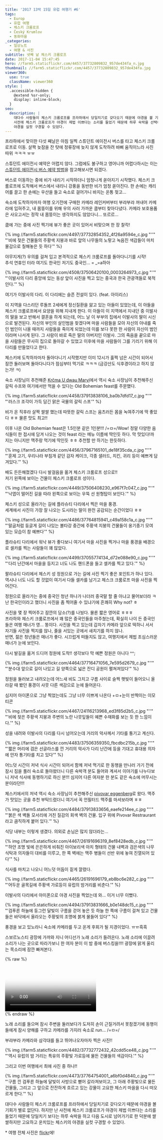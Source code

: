 ```yaml
---
title: '2017 13박 15일 유럽 여행기 ​#6'
tags:
  - Europ
  - 유럽 여행
  - 체스키 크룸로프
  - Český Krumlov
  - 동화마을
_categories:
  - 일상노트
  - 여행 & 사진
subtitle: 넷째 날 체스키 크룸로프
date: 2017-11-04 15:47:45
hero: //farm5.staticflickr.com/4457/37732809832_957de434fa_n.jpg
thumbnail: //farm5.staticflickr.com/4457/37732809832_957de434fa.jpg
viewer360:
  use: true
  className: viewer360
style: |
  .accessible-hidden {
    @extend %sr-only;
    display: inline-block;
  }
seo:
  description: |
    대다수 사람들이 체스키 크룸로프를 프라하에서 당일치기로 갖다오기 때문에 야경을 볼 기회가 별로 없단다. 하지만 난
    사전에 체스키 크룸로프가 야경이 제법 이쁘다는 소리를 들었기 때문에 하루 숙박을 선택해 고요하고 운치있는 체스키의
    야경을 실컷 구경할 수 있었다.
---
```



프라하에서 맞이한 다섯 째날은 아침 일찍 스튜던트 에이전시 버스를 타고 체스키 크룸로프로 이동. 살짝
늦잠을 잔 탓에 정류장에 늦지 않게 도착하려 바삐 움직이느라 사진 따위 ㅋㅋㅋ ㅠㅠ

스튜던트 에이전시 예약은 어렵지 않다. 그럼에도 불구하고 영어니까 어렵다하시는 이는
[스튜던트 에이전시 버스 예약 방법](http://kakkiiy.blog.me/220966495409)을 참고해보시면 되겠다.

버스로 이동하는 중에 비가 내리기 시작하더니 엄청나게 쏟아지기 시작했다. 체스키 크룸로프에 도착해서
버스에서 내리니 강풍을 동반한 비가 엄청 쏟아진다. 한 손에는 캐리어를 끌고 한 손에는 우산을 들고
숙소로 걸어가니 바지는 온통 젖고...

숙소에 도착하자마자 여행 오기전에 구매한 카메라 레인커버부터 부랴부랴 꺼내어 카메라에 입혀주고,
내 몸뚱이를 위해 우의 사러 가까운 쿱부터 찾아다녔다. 카메라 보호용품은 사오고서는 정작 내 몸뚱이는
생각하지도 않았다니... 또르르...

쿱에 가는 중에 사진 찍기에 뷰가 좋은 곳이 있어서 비맞으며 한 장 찰칵!

<p>
  {% img //farm5.staticflickr.com/4497/37732854352_4f26a9594e_c.jpg "''" "'비에 젖은 건물들의 주황색 지붕과 바로 앞의 나무들의 노랗고 녹음진 색감들이 마치 물감으로 칠해놓은 듯 하다'" %}
</p>

야무지게(?) 우의를 걸쳐 입고 본격적으로 체스키 크룸로프를 돌아다니기를 시작! <br>
추석 연휴인 터라 여기도 한국인 저기도 중국인... <span aria-hidden="true">= _=a</span><span class="accessible-hidden">하아</span>

<p>
  {% img //farm5.staticflickr.com/4508/37506420100_0003264973_c.jpg "''" "'이발사의 다리 중앙에 있는 동상 앞이 사진을 찍고 있는 중국과 한국 관광객들로 북적인다.'" %}
</p>

여기가 이발사의 다리. 이 다리에는 슬픈 전설이 있다. (feat. 아이리스)

이 지역을 다스리던 루돌프 2세에게 정신질환을 앓고 있는 아들이 있었는데, 이 아들을 체스키 크룸로프에서
요양을 위해 지내게 한다. 이 아들이 이 지역에서 지내던 중 이발사의 딸을 보고 반해서 결혼을 하게 되는데,
어느 날 이 부부의 집에서 이발사의 딸이 시신으로 발견된다. 자신의 부인의 살인범을 찾겠다며 마을 사람들을
모아 자신의 아내를 죽인 범인이 나올 때까지 사람들을 죽이게 되었는데 이를 보다 못한 한 사람이 자신이
범인이라며 나서게 된다. 그 사람이 바로 죽은 딸의 아버지인 이발사. 그의 죽음을 끝으로 마을 사람들은
무사히 집으로 돌아갈 수 있었고 이후에 마을 사람들이 그를 기리기 위해 이 다리를 만들었다고 한다.

체스키에 도착하자마자 돌아다니기 시작했지만 이미 12시가 훌쩍 넘은 시간이 되어서 잠깐 둘러보며
돌아다니다가 점심부터 먹기로 ㅋㅋㅋ (금강산도 식후경이라고 하지 않는가! ㅋ)

숙소 사장님이 추천해준 [Krčma U dwau Maryí](https://www.tripadvisor.co.kr/Restaurant_Review-g274688-d1370802-Reviews-U_Dwau_Maryi-Cesky_Krumlov_South_Bohemian_Region_Bohemia.html)에서
역시 숙소 사장님이 추천해주신 갈릭 수프와 여기에서만 먹을 수 있다는 Old Bohemian feast를 주문했다.

<p>
  {% img //farm5.staticflickr.com/4458/37913838106_ba0b7dfd17_c.jpg "''" "'러스크 조각이 가득 담긴 맑은 국물의 갈릭 스프'" %}
</p>

비가 온 직후라 살짝 쌀쌀 했는데 따뜻한 갈릭 스프는 움츠러든 몸을 녹여주기에 딱 좋았다 ㅎㅎ 물론 맛도
최고!!

이후 나온 Old Bohemian feast은 1.5인분 같은 1인분!!! <span aria-hidden="true">/=ㅁ=/<span class="accessible-hidden">Wow!</span></span>
정말 다양한 음식들이 한 접시에 담겨 나오는 것이 feast 라는 메뉴 이름에 딱인듯 하다. 막 맛있다!까지는
아니지만 맥주랑 먹기에 딱인듯 ㅎㅎ 추천할 만 하기는 한듯하다.

<p>
  {% img //farm5.staticflickr.com/4456/37967165101_de18f35cda_c.jpg "''" "'훈제 고기, 우리나라 부침개 같던 감자 케이크, 각종 샐러드, 치킨, 귀리 등이 예쁘게 담겨있다.'" %}
</p>

배도 든든해졌겠다 다시 발걸음을 옮겨 체스키 크룸로프 성으로!! <br>
저기 왼쪽에 보이는 건물이 체스키 크룸로프 성이다.

<p>
  {% img //farm5.staticflickr.com/4449/37506408230_e967f7c047_c.jpg "''" "'낙엽이 떨어진 길을 따라 왼쪽으로 보이는 우뚝 선 원형탑이 보인다.'" %}
</p>

체스키 성으로 올라가는 길에 플라슈티 다리에서 찍은 마을 풍경. <br>
세계에서 사진이 가장 잘 나오는 도시라는 말이 완전 공감되는 순간이었다 ㅎㅎ

<p>
  {% img //farm5.staticflickr.com/4486/37764815941_c49a158c1a_c.jpg "''" "'말굽처럼 둥글게 길이 나있는 볼타강 중간에 주황색 지붕의 건물들이 옹기종기 모여 있는 모습이 참 예쁘다'" %}
</p>

플라슈티 다리에서 워낙 뷰가 좋다보니 여기서 마을 사진을 찍거나 마을 풍경을 배경으로 셀카를 찍는 사람들이
꽤 많았다.

<p>
  {% img //farm5.staticflickr.com/4499/37055774134_d72e088e90_c.jpg "''" "'다리 난간에서 마을을 등지고 너도 나도 핸드폰을 들고 셀카를 찍고 있다.'" %}
</p>

팔라슈티 다리에서 체스키 성 정원으로 가는 길에 사진 찍기 좋은 포인트가 하나 있다. 역시나 너도 나도
할 것없이 여기서 다들 셀카를 남기고 체스크 크룸로프 마을 사진을 찍어간다.

<div class="viewer360" data-src="//farm5.staticflickr.com/4508/37793602731_83e9f32ac0_o.jpg" data-width="800" data-height="400" aria-label="눈 앞의 체스키 크룸로프 마을을 찍기 위해 많은 사람들이 서로 핸드폰을 들고 사진이 잘 나오는 위치를 잡고 있다."></div>

정원으로 올라가는 중에 중국인 청년 하나가 나더러 중국말 할 줄 아냐고 물어보더라 ㅋ <br>
난 한국인이라고 했더니 사진을 좀 찍어줄 수 있냐기에 흔쾌히 Why not? ㅎ

사진을 몇 장 찍어주고 잠깐의 담소(?)를 나눴다. 물론 짧은 영어로 ㅎㅎㅎ <br>
프라하와 체스키 크룸로프에서 꽤 많은 중국인들을 마주쳤는데, 확실히 나이 든 중국인들은 여행 매너가
영... 똥이다. 사진을 찍고 있는데 갑자기 카메라 앞으로 떡하니 서서 자기들 사진을 찍지를 않나, 줄을
서있는 곳에서 새치기를 하지 않나. <br>반면, 젊은 청년들은 매너가 좋다. 시끄럽게 떠들지도 않고,
여행지에서 제법 조심스러운 매너가 눈에 보인다.

다시 발길을 옮겨 드디어 정원에 도착!! 생각보다 막 예쁜 정원은 아니다 ^^;

<p>
  {% img //farm5.staticflickr.com/4464/37716471056_7e595d2679_c.jpg "''" "'분수대 앞으로 길이 나있고 길 양쪽으로 넓은 잔디 공원이 펼쳐져있다'" %}
</p>

정원을 둘러보고 내려오는데 어느새 비도 그치고 구름 사이로 슬쩍 햇빛이 들어오니 올라갈 때 봤던
풍경이 사뭇 다른 색감으로 눈에 들어온다.

심지어 아이폰으로 그냥 찍었는데도 그냥 너무 이쁘게 나온다 <span aria-hidden="true">+ㅁ+</span><span class="accessible-hidden">눈이 반짝이는 이모티콘</span>

<p>
  {% img //farm5.staticflickr.com/4467/24116213968_ed3f85d2b5_c.jpg "''" "'비에 젖은 주황색 지붕과 주변의 노란 나뭇잎들이 예쁜 수채화를 보는 듯 한 느낌이다.'" %}
</p>

성을 내려와 이발사의 다리를 다시 넘어오는데 거리의 악사께서 기타를 퉁기고 계신다.

<p>
  {% img //farm5.staticflickr.com/4483/37506359350_fbcdbc215b_c.jpg "''" "'짧은 머리에 검은 선글라스를 낀 거리의 악사가 다리 난간에 등을 기대고 휴대용 의자에 안자 통기타를 치고 있다'" %}
</p>

어느덧 시간이 저녁 식사 시간이 되어서 함께 저녁 먹기로 한 동행을 만나러 가기 전에 잠시 짐을 풀러
숙소로 돌아왔더니 다른 숙박객 분도 들어와 계셔서 이야기를 나누다보니 저녁 식사에 동행하기로 하신 분!!!
심지어 다른 여자분 한 분도 같은 숙소에 머무시는 분이라던!!!

체스키에서의 저녁 역시 숙소 사장님이 추천해주신 [pivovar eggenberg](https://www.tripadvisor.co.kr/Restaurant_Review-g274688-d2356298-Reviews-Pivovar_Eggenberg-Cesky_Krumlov_South_Bohemian_Region_Bohemia.html)로
왔다. 맥주가 맛있는 곳을 추천 부탁드렸더니 여기서 꼭 언필터드 맥주를 마셔보라며 ㅎㅎ

<p>
  {% img //farm5.staticflickr.com/4484/37913833656_eaefe214ee_c.jpg "''" "'붉은 색 벽돌 모서리에 거친 질감의 회색 벽의 건물. 입구 위에 Pivovar Restraurant라고 큼직하게 붙어 있다.'" %}
</p>

식당 내부는 이렇게 생겼다. 의외로 손님은 많지 않더라는...

<p>
  {% img //farm5.staticflickr.com/4467/26191696319_8ef8428edb_c.jpg "''" "'하얀 조명 빛에 은은하게 비춰진 아이보리색 아치 형태의 건물 내벽과 검은색의 나무 식탁과 의자들이 대비를 이루고, 한 쪽 벽에는 맥주 병들이 선반 위에 놓여 진열되어 있다'" %}
</p>

식사를 마치고 나오니 어느덧 어둠이 짙게 깔렸다.

<p>
  {% img //farm5.staticflickr.com/4465/26191696179_eb8bc6e282_c.jpg "''" "'어두운 골목길에 주황색 가로등이 유럽의 밤거리를 비춘다.'" %}
</p>

이발사의 다리에서 아이폰으로 야경 사진을 찍었는데 와... 이거 너무 이뻤다.

<p>
  {% img //farm5.staticflickr.com/4494/37913831666_b0e148dc15_c.jpg "''" "'검푸른 하늘에 둥그런 달빛이 구름을 걷어 놓은 듯 하늘 한 쪽에 구름이 걸쳐 있고 건물들은 바닥에서 올라오는 주황빛의 조명에 붉게 물들어 있다'" %}
</p>

풍경을 보고 있노라니 숙소에 카메라를 두고 온게 후회가 될 지경이었다. <span aria-hidden="true">ㅠㅠ</span><span class="accessible-hidden">흑흑</span>

스보르노스티 광장에 가까와 지니 어디선가 노래 소리가 들려온다. 노래 소리에 이끌려 소리가 나는 곳으로
따라가보니 한 여자 분이 이 밤 중에 버스킹을!!!! 광장에 맑게 울리는 목소리에 잠깐 빠져본다.

{% raw %}
<div class="video-container">
  <video  src="//www.flickr.com/photos/mulder21c/37811801071/play/hd/24fe6cc699/"
          poster="//farm5.staticflickr.com/4481/37811801071_24fe6cc699_c.jpg"
          preload="metadata"
          controls
          controlsList="nodownload">
    <a href="https://www.flickr.com/photos/mulder21c/37811801071/in/album-72157688017798264/">
      <img src="//farm5.staticflickr.com/4481/37811801071_24fe6cc699_c.jpg" alt="플리커에서 영상 재생">
    </a>
  </video>
</div>
{% endraw %}

노래 소리를 들으며 잠시 주변을 둘러보다가 도저히 손이 근질거려서 못참겠기에 동행이들에게 잠시 양해를
구하고 카메라를 가지러 숙소로 run... <span aria-hidden="true">/=ㅁ=/</span>

부랴부라 카메라와 삼각대를 들고 뛰어나오자마자 찍은 사진!!

<p>
  {% img //farm5.staticflickr.com/4482/37732772432_42cdd5ce48_c.jpg "''" "'역시 유럽의 밤 거리는 특유의 주황빛 가로등에 물든 건물들의 색감이다.'" %}
</p>

그리고 이번 여행에서 최애 사진 중 하나!!

<p>
  {% img //farm5.staticflickr.com/4473/37764754001_a6bf0d4840_c.jpg "''" "'구름 낀 검푸른 하늘에 달빛이 사방으로 뻗어 갈라져보이고, 그 아래 주황빛으로 물든 건물들, 그리고 그 앞으로 잔잔하게 흐르고 있는 강물이 고요한 체스키 마을을 다시 떠오르게 한다.'" %}
</p>

대다수 사람들이 체스키 크룸로프를 프라하에서 당일치기로 갖다오기 때문에 야경을 볼 기회가 별로 없단다.
하지만 난 사전에 체스키 크룸로프가 야경이 제법 이쁘다는 소리를 들었기 때문에 당일치기 보다는 하루
숙박을 하고 다음 도시로 넘어가기로 한 덕분에 쌀쌀하지만 고요하고 운치있는 체스키의 야경을 실컷 구경할
수 있었다.

&ast; 여행 전체 사진은 [flickr](https://www.flickr.com/photos/mulder21c/albums/72157688017798264)에!